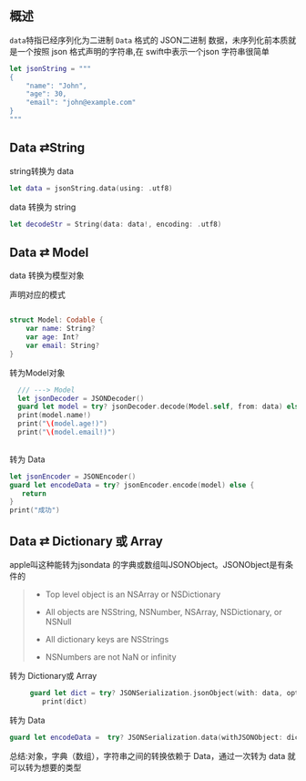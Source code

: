 ## 概述

 `data`特指已经序列化为二进制 `Data` 格式的 JSON二进制 数据，未序列化前本质就是一个按照 json 格式声明的字符串,在 swift中表示一个json 字符串很简单

```swift
let jsonString = """
{
    "name": "John",
    "age": 30,
    "email": "john@example.com"
}
"""
```

## Data ⇄String

string转换为 data

```swift
let data = jsonString.data(using: .utf8)
```

data 转换为 string

```swift
let decodeStr = String(data: data!, encoding: .utf8)
```

## Data ⇄ Model

data 转换为模型对象

声明对应的模式

```swift

struct Model: Codable {
    var name: String?
    var age: Int?
    var email: String?
}
```

转为Model对象

```swift
  /// ---> Model
  let jsonDecoder = JSONDecoder()
  guard let model = try? jsonDecoder.decode(Model.self, from: data) else { return }
  print(model.name!)
  print("\(model.age!)")
  print("\(model.email!)")
        
```

转为 Data

```swift
let jsonEncoder = JSONEncoder()
guard let encodeData = try? jsonEncoder.encode(model) else {
   return
}
print("成功")
```

## Data ⇄ Dictionary 或 Array

apple叫这种能转为jsondata 的字典或数组叫JSONObject。JSONObject是有条件的

> -  Top level object is an NSArray or NSDictionary
>
> - All objects are NSString, NSNumber, NSArray, NSDictionary, or NSNull
>
> -  All dictionary keys are NSStrings
>
> -    NSNumbers are not NaN or infinity

转为 Dictionary或 Array

```swift
     guard let dict = try? JSONSerialization.jsonObject(with: data, options:[.mutableContainers] ) else { return }
        print(dict)
```

转为 Data

```swift
guard let encodeData =  try? JSONSerialization.data(withJSONObject: dict) else { return }

```

总结:对象，字典（数组），字符串之间的转换依赖于 Data，通过一次转为 data 就可以转为想要的类型